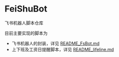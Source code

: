 # FeiShuBot
飞书机器人脚本仓库

目前主要实现的脚本为
- 飞书机器人的封装，详见 [README_FsBot.md](./FsBot/README_FsBot.md)
- 上下班及工资日提醒脚本，详见 [README_lifeline.md](./FsBot/README_lifeline.md)